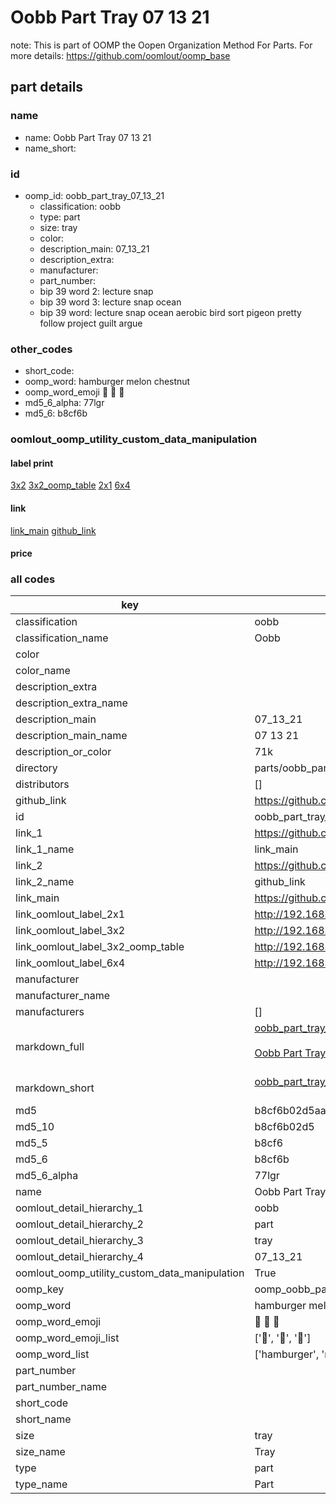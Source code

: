 # Oobb Part Tray 07 13 21  

note: This is part of OOMP the Oopen Organization Method For Parts. For more details: https://github.com/oomlout/oomp_base

##  part details





### name
* name: Oobb Part Tray 07 13 21
* name_short: 
### id
* oomp_id: oobb_part_tray_07_13_21
  * classification: oobb
  * type: part
  * size: tray
  * color: 
  * description_main: 07_13_21
  * description_extra: 
  * manufacturer: 
  * part_number: 
  * bip 39 word 2: lecture snap
  * bip 39 word 3: lecture snap ocean
  * bip 39 word: lecture snap ocean aerobic bird sort pigeon pretty follow project guilt argue

### other_codes
* short_code: 
* oomp_word: hamburger melon chestnut
* oomp_word_emoji :hamburger: :melon: :chestnut:
* md5_6_alpha: 77lgr
* md5_6: b8cf6b






### oomlout_oomp_utility_custom_data_manipulation
#### label print
[3x2](http://192.168.1.245:1112/?label=oomp%2077lgr)
[3x2_oomp_table](http://192.168.1.107:1112/?label=oomp%2077lgr)
[2x1](http://192.168.1.242:1112/?label=oomp%2077lgr)
[6x4](http://192.168.1.55:1112/?label=oomp%2077lgr)    

#### link

[link_main](https://github.com/oomlout/oomlout_oomp_current_version_messy/tree/main/parts/oobb_part_tray_07_13_21) [github_link](https://github.com/oomlout/oomlout_oomp_part_src/tree/main/parts/oobb_part_tray_07_13_21)                             

#### price







### all codes 
| key | value |  
| --- | --- |  
| classification | oobb |  
| classification_name | Oobb |  
| color |  |  
| color_name |  |  
| description_extra |  |  
| description_extra_name |  |  
| description_main | 07_13_21 |  
| description_main_name | 07 13 21 |  
| description_or_color | 71k |  
| directory | parts/oobb_part_tray_07_13_21 |  
| distributors | [] |  
| github_link | https://github.com/oomlout/oomlout_oomp_part_src/tree/main/parts/oobb_part_tray_07_13_21 |  
| id | oobb_part_tray_07_13_21 |  
| link_1 | https://github.com/oomlout/oomlout_oomp_current_version_messy/tree/main/parts/oobb_part_tray_07_13_21 |  
| link_1_name | link_main |  
| link_2 | https://github.com/oomlout/oomlout_oomp_part_src/tree/main/parts/oobb_part_tray_07_13_21 |  
| link_2_name | github_link |  
| link_main | https://github.com/oomlout/oomlout_oomp_current_version_messy/tree/main/parts/oobb_part_tray_07_13_21 |  
| link_oomlout_label_2x1 | http://192.168.1.242:1112/?label=oomp%2077lgr |  
| link_oomlout_label_3x2 | http://192.168.1.245:1112/?label=oomp%2077lgr |  
| link_oomlout_label_3x2_oomp_table | http://192.168.1.107:1112/?label=oomp%2077lgr |  
| link_oomlout_label_6x4 | http://192.168.1.55:1112/?label=oomp%2077lgr |  
| manufacturer |  |  
| manufacturer_name |  |  
| manufacturers | [] |  
| markdown_full | [oobb_part_tray_07_13_21](https://github.com/oomlout/oomlout_oomp_current_version_messy/tree/main/parts/oobb_part_tray_07_13_21)<br>[](https://github.com/oomlout/oomlout_oomp_current_version_messy/tree/main/parts/oobb_part_tray_07_13_21)<br>[Oobb Part Tray 07 13 21](https://github.com/oomlout/oomlout_oomp_current_version_messy/tree/main/parts/oobb_part_tray_07_13_21)<br><br> |  
| markdown_short | [oobb_part_tray_07_13_21](https://github.com/oomlout/oomlout_oomp_current_version_messy/tree/main/parts/oobb_part_tray_07_13_21)<br><br> |  
| md5 | b8cf6b02d5aa34973e0b404331f353f8 |  
| md5_10 | b8cf6b02d5 |  
| md5_5 | b8cf6 |  
| md5_6 | b8cf6b |  
| md5_6_alpha | 77lgr |  
| name | Oobb Part Tray 07 13 21 |  
| oomlout_detail_hierarchy_1 | oobb |  
| oomlout_detail_hierarchy_2 | part |  
| oomlout_detail_hierarchy_3 | tray |  
| oomlout_detail_hierarchy_4 | 07_13_21 |  
| oomlout_oomp_utility_custom_data_manipulation | True |  
| oomp_key | oomp_oobb_part_tray_07_13_21 |  
| oomp_word | hamburger melon chestnut |  
| oomp_word_emoji | :hamburger: :melon: :chestnut: |  
| oomp_word_emoji_list | [':hamburger:', ':melon:', ':chestnut:'] |  
| oomp_word_list | ['hamburger', 'melon', 'chestnut'] |  
| part_number |  |  
| part_number_name |  |  
| short_code |  |  
| short_name |  |  
| size | tray |  
| size_name | Tray |  
| type | part |  
| type_name | Part |  
